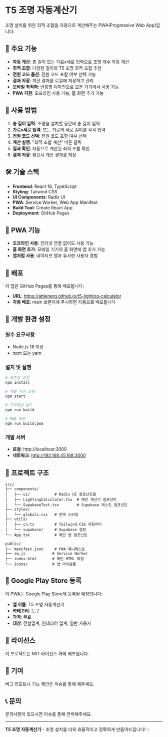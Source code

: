 # T5 조명 자동계산기

조명 설치를 위한 최적 조합을 자동으로 계산해주는 PWA(Progressive Web App)입니다.

## 🌟 주요 기능

- **자동 계산**: 총 길이 또는 가로x세로 입력으로 조명 개수 자동 계산
- **최적 조합**: 다양한 길이의 T5 조명 최적 조합 추천
- **전원 코드 옵션**: 전원 코드 포함 여부 선택 가능
- **결과 저장**: 계산 결과를 로컬에 저장하고 관리
- **모바일 최적화**: 반응형 디자인으로 모든 기기에서 사용 가능
- **PWA 지원**: 오프라인 사용 가능, 홈 화면 추가 가능

## 🚀 사용 방법

1. **총 길이 입력**: 조명을 설치할 공간의 총 길이 입력
2. **가로x세로 입력**: 또는 가로와 세로 길이를 각각 입력
3. **전원 코드 선택**: 전원 코드 포함 여부 선택
4. **계산 실행**: "최적 조합 계산" 버튼 클릭
5. **결과 확인**: 자동으로 계산된 최적 조합 확인
6. **결과 저장**: 필요시 계산 결과를 저장

## 🛠️ 기술 스택

- **Frontend**: React 18, TypeScript
- **Styling**: Tailwind CSS
- **UI Components**: Radix UI
- **PWA**: Service Worker, Web App Manifest
- **Build Tool**: Create React App
- **Deployment**: GitHub Pages

## 📱 PWA 기능

- **오프라인 사용**: 인터넷 연결 없이도 사용 가능
- **홈 화면 추가**: 모바일 기기의 홈 화면에 앱 추가 가능
- **앱처럼 사용**: 네이티브 앱과 유사한 사용자 경험

## 🚀 배포

이 앱은 GitHub Pages를 통해 배포됩니다:

- **URL**: https://attierang.github.io/t5-lighting-calculator
- **자동 배포**: main 브랜치에 푸시하면 자동으로 배포됩니다

## 🔧 개발 환경 설정

### 필수 요구사항
- Node.js 18 이상
- npm 또는 yarn

### 설치 및 실행

```bash
# 의존성 설치
npm install

# 개발 서버 실행
npm start

# 프로덕션 빌드
npm run build

# PWA 빌드
npm run build:pwa
```

### 개발 서버
- **로컬**: http://localhost:3000
- **네트워크**: http://192.168.45.168:3000

## 📁 프로젝트 구조

```
src/
├── components/
│   ├── ui/           # Radix UI 컴포넌트들
│   ├── LightingCalculator.tsx  # 메인 계산기 컴포넌트
│   └── SupabaseTest.tsx        # Supabase 테스트 컴포넌트
├── styles/
│   └── globals.css   # 전역 스타일
├── utils/
│   ├── cn.ts         # Tailwind CSS 유틸리티
│   └── supabase/     # Supabase 설정
└── App.tsx           # 메인 앱 컴포넌트

public/
├── manifest.json     # PWA 매니페스트
├── sw.js            # Service Worker
├── index.html       # 메인 HTML 파일
└── icons/           # 앱 아이콘들
```

## 🎯 Google Play Store 등록

이 PWA는 Google Play Store에 등록될 예정입니다:

- **앱 이름**: T5 조명 자동계산기
- **카테고리**: 도구
- **가격**: 무료
- **대상**: 건설업계, 인테리어 업계, 일반 사용자

## 📄 라이선스

이 프로젝트는 MIT 라이선스 하에 배포됩니다.

## 🤝 기여

버그 리포트나 기능 제안은 이슈를 통해 해주세요.

## 📞 문의

문의사항이 있으시면 이슈를 통해 연락해주세요.

---

**T5 조명 자동계산기** - 조명 설치를 더욱 효율적이고 정확하게 만들어드립니다! 💡

